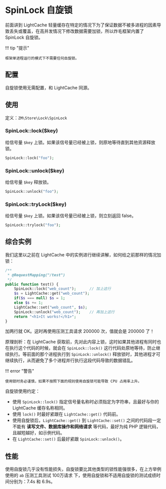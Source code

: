 # SpinLock 自旋锁

前面讲到 LightCache 轻量缓存在特定的情况下为了保证数据不被多进程的因素导致丢失或覆盖，在高并发情况下修改数据需要加锁，所以炸毛框架内置了 SpinLock 自旋锁。

!!! tip "提示"

    框架单进程运行的模式下不需要任何自旋锁。

## 配置

自旋锁使用无需配置，和 LightCache 同源。

## 使用

定义：`ZM\Store\Lock\SpinLock`

### SpinLock::lock($key)

给信号量 `$key` 上锁。如果该信号量已经被上锁，则原地等待直到其他资源释放锁。

```php
SpinLock::lock("foo");
```

### SpinLock::unlock($key)

给信号量 `$key` 释放锁。

```php
SpinLock::unlock("foo");
```

### SpinLock::tryLock($key)

给信号量 `$key` 上锁。如果该信号量已经被上锁，则立刻返回 false。

```php
SpinLock::trylock("foo");
```

## 综合实例

我们这里以之前在 LightCache 中的实例进行继续讲解，如何给之前那样的情况加锁：

```php
/**
 * @RequestMapping("/test")
 */
public function test() {
    SpinLock::lock("web_count");      // 加上这行
    $s = LightCache::get("web_count");
    if($s === null) $s = 1;
    else $s += 1;
    LightCache::set("web_count", $s);
    SpinLock::unlock("web_count");    // 再加上这行
    return "<h1>It works!</h1>";
}
```

加两行就 OK。这时再使用压测工具请求 200000 次，值就会是 200000 了！

原理剖析：在 LightCache 获取前，先对此内容上锁，这时如果其他进程有同时也在执行这个代码的时候，就会在 `SpinLock::lock()` 这行代码处原地等待，防止继续执行。等前面的那个进程执行到 `SpinLock::unlock()` 释放锁时，其他进程才可继续执行，从而避免了多个进程并行执行这段代码导致的数据错乱。

!!! error "警告"

	使用锁时务必谨慎，如果不按照下面的规则使用自旋锁可能导致 CPU 占用率上升。

自旋锁使用约定：

- 使用 `SpinLock::lock()` 指定信号量名称时必须指定为字符串，且最好与你的 LightCache 缓存名称相同。
- 使用 `lock()` 时最好紧跟在 `LightCache::get()` 代码前。
- 使用自旋锁后，`LightCache::get()` 到 `LightCache::set()` 之间的代码段一定不能有 **读写文件、数据库操作和网络请求** 等代码，最好为纯 PHP 逻辑代码，且越短越好，如示例代码。
- 在 `LightCache::set()` 后最好紧跟 `SpinLock::unlock()`。

## 性能

使用自旋锁几乎没有性能损失，自旋锁要比其他类型的锁性能强很多，在上方举例使用的 `ab` 压测工具测试 100万请求 下，使用自旋锁和不适用自旋锁的测试成绩时间分别为：7.4s 和 6.9s。
